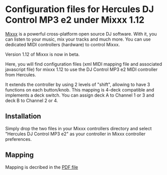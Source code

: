 Configuration files for Hercules DJ Control MP3 e2 under Mixxx 1.12
===================================================================


[Mixxx](http://mixxx.org) is a powerful cross-platform open source DJ software. With it, you can listen to your music, mix your tracks and much more. You can use dedicated MIDI controllers (hardware) to control Mixxx.

Version 1.12 of Mixxx is now in beta.

Here, you will find configuration files (xml MIDI mapping file and associated javascript file) for mixxx 1.12 to use the DJ Control MP3 e2 MIDI controller from Hercules. 

It extends the controller by using 2 levels of "shift", allowing to have 3 functions on each button/knob.
This mapping is 4-deck compatible and implements a deck switch. You can assign deck A to Channel 1 or 3 and deck B to Channel 2 or 4.

Installation
----------------

Simply drop the two files in your Mixxx controllers directory and select "Hercules DJ Control MP3 e2" as your controller in Mixxx controller preferences.


Mapping
------------

Mapping is decribed in the [PDF file](https://github.com/sblaisot/mixxx-controller-Hercules-dj-control-mp3-e2/blob/master/Mapping%20for%20Mixxx.pdf)